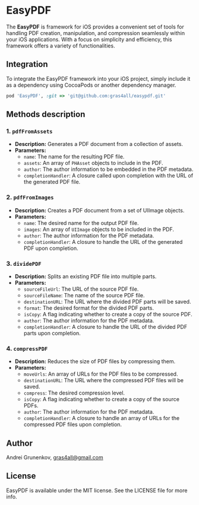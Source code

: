 # EasyPDF

The **EasyPDF** is framework for iOS provides a convenient set of tools for handling PDF creation, manipulation, and compression seamlessly within your iOS applications. With a focus on simplicity and efficiency, this framework offers a variety of functionalities.

## Integration
To integrate the EasyPDF framework into your iOS project, simply include it as a dependency using CocoaPods or another dependency manager.

```ruby
pod 'EasyPDF', :git => 'git@github.com:gras4all/easypdf.git'
```

## Methods description

### 1. `pdfFromAssets`
   - **Description:** Generates a PDF document from a collection of assets.
   - **Parameters:**
     - `name`: The name for the resulting PDF file.
     - `assets`: An array of `PHAsset` objects to include in the PDF.
     - `author`: The author information to be embedded in the PDF metadata.
     - `completionHandler`: A closure called upon completion with the URL of the generated PDF file.

### 2. `pdfFromImages`
   - **Description:** Creates a PDF document from a set of UIImage objects.
   - **Parameters:**
     - `name`: The desired name for the output PDF file.
     - `images`: An array of `UIImage` objects to be included in the PDF.
     - `author`: The author information for the PDF metadata.
     - `completionHandler`: A closure to handle the URL of the generated PDF upon completion.

### 3. `dividePDF`
   - **Description:** Splits an existing PDF file into multiple parts.
   - **Parameters:**
     - `sourceFileUrl`: The URL of the source PDF file.
     - `sourceFileName`: The name of the source PDF file.
     - `destinationURL`: The URL where the divided PDF parts will be saved.
     - `format`: The desired format for the divided PDF parts.
     - `isCopy`: A flag indicating whether to create a copy of the source PDF.
     - `author`: The author information for the PDF metadata.
     - `completionHandler`: A closure to handle the URL of the divided PDF parts upon completion.

### 4. `compressPDF`
   - **Description:** Reduces the size of PDF files by compressing them.
   - **Parameters:**
     - `moveUrls`: An array of URLs for the PDF files to be compressed.
     - `destinationURL`: The URL where the compressed PDF files will be saved.
     - `compress`: The desired compression level.
     - `isCopy`: A flag indicating whether to create a copy of the source PDFs.
     - `author`: The author information for the PDF metadata.
     - `completionHandler`: A closure to handle an array of URLs for the compressed PDF files upon completion.


## Author

Andrei Grunenkov, gras4all@gmail.com

## License

EasyPDF is available under the MIT license. See the LICENSE file for more info.
